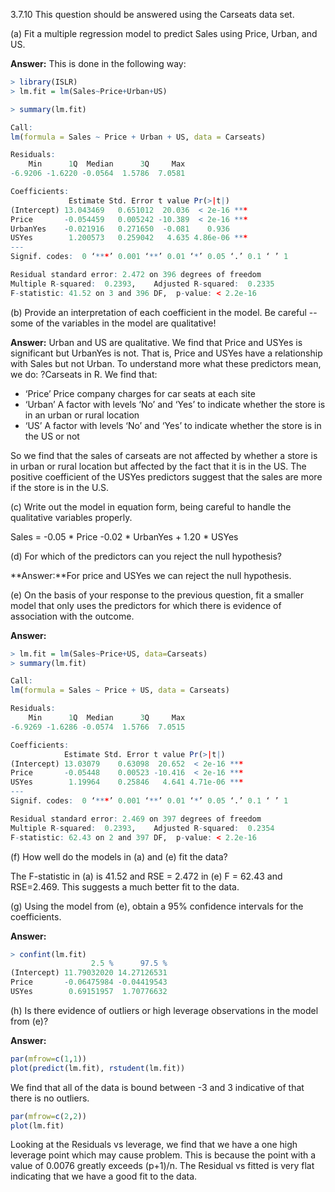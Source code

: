 3.7.10 This question should be answered using the Carseats data set.

(a) Fit a multiple regression model to predict Sales using Price, Urban, and US.

**Answer:** This is done in the following way:
```r
> library(ISLR)
> lm.fit = lm(Sales~Price+Urban+US)

> summary(lm.fit)

Call:
lm(formula = Sales ~ Price + Urban + US, data = Carseats)

Residuals:
    Min      1Q  Median      3Q     Max 
-6.9206 -1.6220 -0.0564  1.5786  7.0581 

Coefficients:
             Estimate Std. Error t value Pr(>|t|)    
(Intercept) 13.043469   0.651012  20.036  < 2e-16 ***
Price       -0.054459   0.005242 -10.389  < 2e-16 ***
UrbanYes    -0.021916   0.271650  -0.081    0.936    
USYes        1.200573   0.259042   4.635 4.86e-06 ***
---
Signif. codes:  0 ‘***’ 0.001 ‘**’ 0.01 ‘*’ 0.05 ‘.’ 0.1 ‘ ’ 1

Residual standard error: 2.472 on 396 degrees of freedom
Multiple R-squared:  0.2393,    Adjusted R-squared:  0.2335 
F-statistic: 41.52 on 3 and 396 DF,  p-value: < 2.2e-16
```

(b) Provide an interpretation of each coefficient in the model. Be careful --some of the variables in the model are qualitative!

**Answer:** Urban and US are qualitative. We find that Price and USYes is significant but UrbanYes is not. That is, Price and USYes have a relationship with Sales but not Urban. To understand more what these predictors mean, we do: ?Carseats in R. We find that:

* ‘Price’ Price company charges for car seats at each site
* ‘Urban’ A factor with levels ‘No’ and ‘Yes’ to indicate whether the store is in an urban or rural location
* ‘US’ A factor with levels ‘No’ and ‘Yes’ to indicate whether the store is in the US or not

So we find that the sales of carseats are not affected by whether a store is in urban or rural location but affected by the fact that it is in the US. The positive coefficient of the USYes predictors suggest that the sales are more if the store is in the U.S.

(c) Write out the model in equation form, being careful to handle the qualitative variables properly.

Sales = -0.05 * Price -0.02 * UrbanYes + 1.20 * USYes

(d) For which of the predictors can you reject the null hypothesis?

**Answer:**For price and USYes we can reject the null hypothesis.

(e) On the basis of your response to the previous question, fit a smaller model that only uses the predictors for which there is evidence of association with the outcome.

**Answer:**
```r
> lm.fit = lm(Sales~Price+US, data=Carseats)
> summary(lm.fit)

Call:
lm(formula = Sales ~ Price + US, data = Carseats)

Residuals:
    Min      1Q  Median      3Q     Max 
-6.9269 -1.6286 -0.0574  1.5766  7.0515 

Coefficients:
            Estimate Std. Error t value Pr(>|t|)    
(Intercept) 13.03079    0.63098  20.652  < 2e-16 ***
Price       -0.05448    0.00523 -10.416  < 2e-16 ***
USYes        1.19964    0.25846   4.641 4.71e-06 ***
---
Signif. codes:  0 ‘***’ 0.001 ‘**’ 0.01 ‘*’ 0.05 ‘.’ 0.1 ‘ ’ 1

Residual standard error: 2.469 on 397 degrees of freedom
Multiple R-squared:  0.2393,    Adjusted R-squared:  0.2354
F-statistic: 62.43 on 2 and 397 DF,  p-value: < 2.2e-16
```

(f) How well do the models in (a) and (e) fit the data?

The F-statistic in (a) is 41.52 and RSE = 2.472 in (e) F = 62.43 and RSE=2.469. This suggests a much better fit to the data.

(g) Using the model from (e), obtain a 95% confidence intervals for the coefficients.

**Answer:**
```r
> confint(lm.fit)
                  2.5 %      97.5 %
(Intercept) 11.79032020 14.27126531
Price       -0.06475984 -0.04419543
USYes        0.69151957  1.70776632
```

(h) Is there evidence of outliers or high leverage observations in the model from (e)?

**Answer:**
```r
par(mfrow=c(1,1))
plot(predict(lm.fit), rstudent(lm.fit))
```
We find that all of the data is bound between -3 and 3 indicative of that there is no outliers.

```r
par(mfrow=c(2,2))
plot(lm.fit)
```
Looking at the Residuals vs leverage, we find that we have a one high leverage point which may cause problem. This is because the point with a value of 0.0076 greatly exceeds (p+1)/n. The Residual vs fitted is very flat indicating that we have a good fit to the data.